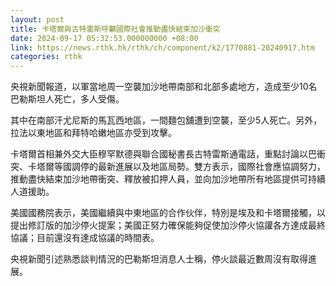 ```yaml
---
layout: post
title: 卡塔爾與古特雷斯呼籲國際社會推動盡快結束加沙衝突
date: 2024-09-17 05:32:53.000000000 +08:00
link: https://news.rthk.hk/rthk/ch/component/k2/1770881-20240917.htm
categories: rthk
---
```


央視新聞報道，以軍當地周一空襲加沙地帶南部和北部多處地方，造成至少10名巴勒斯坦人死亡，多人受傷。

其中在南部汗尤尼斯的馬瓦西地區，一間麵包舖遭到空襲，至少5人死亡。另外，拉法以東地區和拜特哈嫩地區亦受到攻擊。

卡塔爾首相兼外交大臣穆罕默德與聯合國秘書長古特雷斯通電話，重點討論以巴衝突、卡塔爾等國調停的最新進展以及地區局勢。雙方表示，國際社會應協調努力，推動盡快結束加沙地帶衝突、釋放被扣押人員，並向加沙地帶所有地區提供可持續人道援助。

美國國務院表示，美國繼續與中東地區的合作伙伴，特別是埃及和卡塔爾接觸，以提出修訂版的加沙停火提案；美國正努力確保能夠促使加沙停火協讙各方達成最終協議；目前還沒有達成協議的時間表。

央視新聞引述熟悉談判情況的巴勒斯坦消息人士稱，停火談最近數周沒有取得進展。
